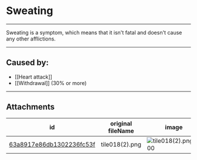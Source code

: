 # Sweating

 

---

Sweating is a symptom, which means that it isn't fatal and doesn't cause any other afflictions.

---
## Caused by:

- [[Heart attack]]
- [[Withdrawal]] (30% or more)

---

## Attachments

id | original fileName | image
---|---|---
[63a8917e86db1302236fc53f](63a8917e86db1302236fc53f.png) | tile018(2).png | ![tile018(2).png\|200](63a8917e86db1302236fc53f.png)